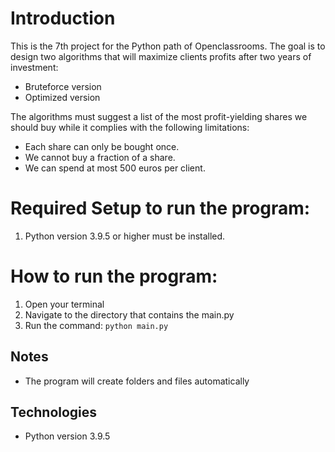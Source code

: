 # Introduction
This is the 7th project for the Python path of Openclassrooms.
The goal is to design two algorithms that will maximize clients profits 
after two years of investment:

- Bruteforce version
- Optimized version

The algorithms must suggest a list of the most profit-yielding shares we should buy
while it complies with the following limitations:

 - Each share can only be bought once.
 - We cannot buy a fraction of a share.
 - We can spend at most 500 euros per client.


# Required Setup to run the program:

1. Python version 3.9.5 or higher must be installed.
   
# How to run the program:
1. Open your terminal
2. Navigate to the directory that contains the main.py
3. Run the command: `python main.py`

   
## Notes
- The program will create folders and files automatically

## Technologies
- Python version 3.9.5